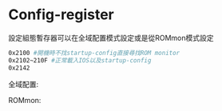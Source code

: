 # Config-register

設定組態暫存器可以在全域配置模式設定或是從ROMmon模式設定 

```bash
0x2100 #開機時不找startup-config直接尋找ROM monitor
0x2102~210F #正常載入IOS以及startup-config 
0x2142
```

全域配置:

ROMmon: